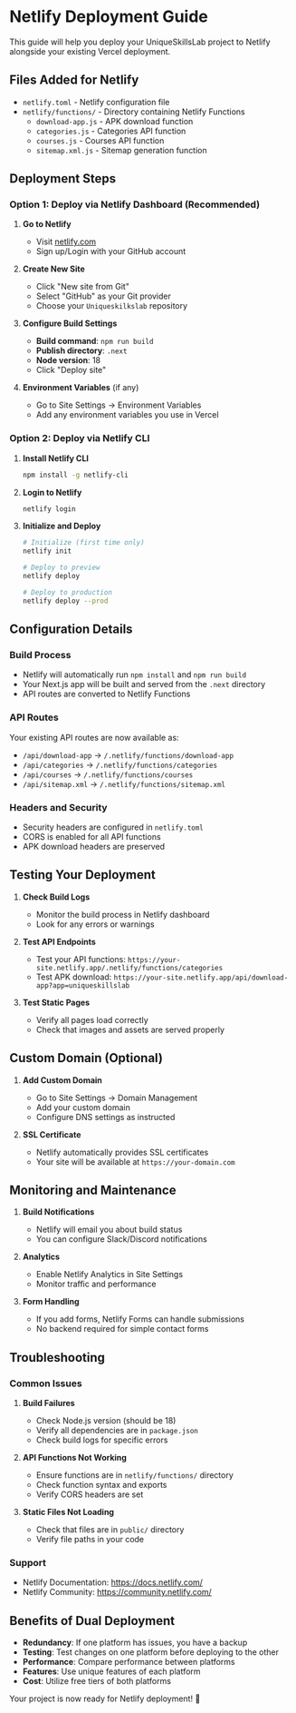 # Netlify Deployment Guide

This guide will help you deploy your UniqueSkillsLab project to Netlify alongside your existing Vercel deployment.

## Files Added for Netlify

- `netlify.toml` - Netlify configuration file
- `netlify/functions/` - Directory containing Netlify Functions
  - `download-app.js` - APK download function
  - `categories.js` - Categories API function
  - `courses.js` - Courses API function
  - `sitemap.xml.js` - Sitemap generation function

## Deployment Steps

### Option 1: Deploy via Netlify Dashboard (Recommended)

1. **Go to Netlify**
   - Visit [netlify.com](https://netlify.com)
   - Sign up/Login with your GitHub account

2. **Create New Site**
   - Click "New site from Git"
   - Select "GitHub" as your Git provider
   - Choose your `Uniqueskilkslab` repository

3. **Configure Build Settings**
   - **Build command**: `npm run build`
   - **Publish directory**: `.next`
   - **Node version**: 18
   - Click "Deploy site"

4. **Environment Variables** (if any)
   - Go to Site Settings → Environment Variables
   - Add any environment variables you use in Vercel

### Option 2: Deploy via Netlify CLI

1. **Install Netlify CLI**
   ```bash
   npm install -g netlify-cli
   ```

2. **Login to Netlify**
   ```bash
   netlify login
   ```

3. **Initialize and Deploy**
   ```bash
   # Initialize (first time only)
   netlify init
   
   # Deploy to preview
   netlify deploy
   
   # Deploy to production
   netlify deploy --prod
   ```

## Configuration Details

### Build Process
- Netlify will automatically run `npm install` and `npm run build`
- Your Next.js app will be built and served from the `.next` directory
- API routes are converted to Netlify Functions

### API Routes
Your existing API routes are now available as:
- `/api/download-app` → `/.netlify/functions/download-app`
- `/api/categories` → `/.netlify/functions/categories`
- `/api/courses` → `/.netlify/functions/courses`
- `/api/sitemap.xml` → `/.netlify/functions/sitemap.xml`

### Headers and Security
- Security headers are configured in `netlify.toml`
- CORS is enabled for all API functions
- APK download headers are preserved

## Testing Your Deployment

1. **Check Build Logs**
   - Monitor the build process in Netlify dashboard
   - Look for any errors or warnings

2. **Test API Endpoints**
   - Test your API functions: `https://your-site.netlify.app/.netlify/functions/categories`
   - Test APK download: `https://your-site.netlify.app/api/download-app?app=uniqueskillslab`

3. **Test Static Pages**
   - Verify all pages load correctly
   - Check that images and assets are served properly

## Custom Domain (Optional)

1. **Add Custom Domain**
   - Go to Site Settings → Domain Management
   - Add your custom domain
   - Configure DNS settings as instructed

2. **SSL Certificate**
   - Netlify automatically provides SSL certificates
   - Your site will be available at `https://your-domain.com`

## Monitoring and Maintenance

1. **Build Notifications**
   - Netlify will email you about build status
   - You can configure Slack/Discord notifications

2. **Analytics**
   - Enable Netlify Analytics in Site Settings
   - Monitor traffic and performance

3. **Form Handling**
   - If you add forms, Netlify Forms can handle submissions
   - No backend required for simple contact forms

## Troubleshooting

### Common Issues

1. **Build Failures**
   - Check Node.js version (should be 18)
   - Verify all dependencies are in `package.json`
   - Check build logs for specific errors

2. **API Functions Not Working**
   - Ensure functions are in `netlify/functions/` directory
   - Check function syntax and exports
   - Verify CORS headers are set

3. **Static Files Not Loading**
   - Check that files are in `public/` directory
   - Verify file paths in your code

### Support
- Netlify Documentation: https://docs.netlify.com/
- Netlify Community: https://community.netlify.com/

## Benefits of Dual Deployment

- **Redundancy**: If one platform has issues, you have a backup
- **Testing**: Test changes on one platform before deploying to the other
- **Performance**: Compare performance between platforms
- **Features**: Use unique features of each platform
- **Cost**: Utilize free tiers of both platforms

Your project is now ready for Netlify deployment! 🚀
